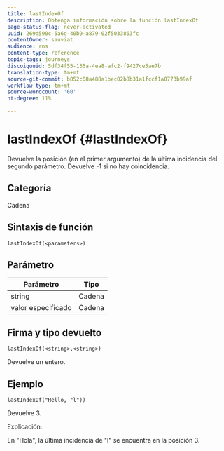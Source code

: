 ```yaml
---
title: lastIndexOf
description: Obtenga información sobre la función lastIndexOf
page-status-flag: never-activated
uuid: 269d590c-5a6d-40b9-a879-02f5033863fc
contentOwner: sauviat
audience: rns
content-type: reference
topic-tags: journeys
discoiquuid: 5df34f55-135a-4ea8-afc2-f9427ce5ae7b
translation-type: tm+mt
source-git-commit: b852c08a488a1bec02b8b31a1fccf1a8773b99af
workflow-type: tm+mt
source-wordcount: '60'
ht-degree: 11%

---
```



# lastIndexOf {#lastIndexOf}

Devuelve la posición (en el primer argumento) de la última incidencia del segundo parámetro. Devuelve -1 si no hay coincidencia.

## Categoría

Cadena

## Sintaxis de función

`lastIndexOf(<parameters>)`

## Parámetro

| Parámetro | Tipo |
|-----------|------------------|
| string | Cadena |
| valor especificado | Cadena |

## Firma y tipo devuelto

`lastIndexOf(<string>,<string>)`

Devuelve un entero.

## Ejemplo

`lastIndexOf("Hello, "l"))`

Devuelve 3.

Explicación:

En &quot;Hola&quot;, la última incidencia de &quot;l&quot; se encuentra en la posición 3.
